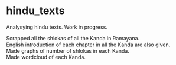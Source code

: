 # hindu_texts
Analysying hindu texts.  Work in progress.  </br>

Scrapped all the shlokas of all the Kanda in Ramayana. </br>
English introduction of each chapter in all the Kanda are also given. </br>
Made graphs of number of shlokas in each Kanda. </br>
Made wordcloud of each Kanda.

